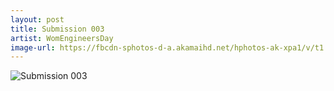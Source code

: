 ```yaml
---
layout: post
title: Submission 003
artist: WomEngineersDay
image-url: https://fbcdn-sphotos-d-a.akamaihd.net/hphotos-ak-xpa1/v/t1.0-9/10906571_430001923815532_3055579430374663185_n.png?oh=1bdfbcc935e72a141ee1001eca8f25c1&oe=5557B84E&__gda__=1432122870_5c97534bd6fbddec68a4c0110a13f4b7
---
```


![Submission 003](https://fbcdn-sphotos-d-a.akamaihd.net/hphotos-ak-xpa1/v/t1.0-9/10906571_430001923815532_3055579430374663185_n.png?oh=1bdfbcc935e72a141ee1001eca8f25c1&oe=5557B84E&__gda__=1432122870_5c97534bd6fbddec68a4c0110a13f4b7)

